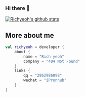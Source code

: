 ### Hi there 🌱

<!--
**Richyeoh/Richyeoh** is a ✨ _special_ ✨ repository because its `README.md` (this file) appears on your GitHub profile.

Here are some ideas to get you started:

- 🔭 I’m currently working on ...
- 🌱 I’m currently learning ...
- 👯 I’m looking to collaborate on ...
- 🤔 I’m looking for help with ...
- 💬 Ask me about ...
- 📫 How to reach me: ...
- 😄 Pronouns: ...
- ⚡ Fun fact: ...
-->

[![Richyeoh's github stats](https://github-readme-stats.vercel.app/api?username=Richyeoh)](https://github.com/anuraghazra/github-readme-stats)

## More about me
```kotlin
val richyeoh = developer {
    about {
        name = "Rich yeoh"
        company = "404 Not Found"
    }
    links {
        qq = "2862986098"
        wechat = "iPronhub"
    }
}
```
